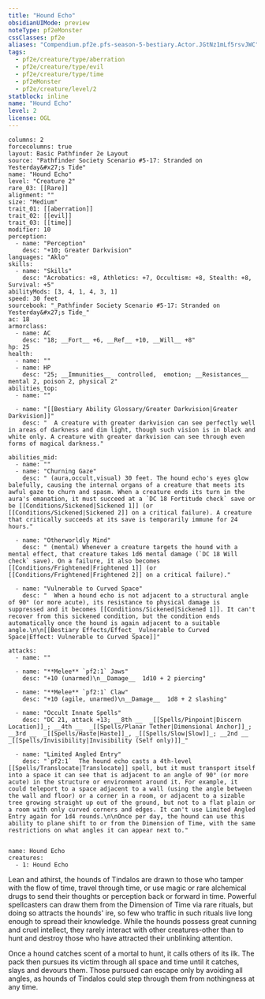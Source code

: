 ```yaml
---
title: "Hound Echo"
obsidianUIMode: preview
noteType: pf2eMonster
cssClasses: pf2e
aliases: "Compendium.pf2e.pfs-season-5-bestiary.Actor.JGtNz1mLf5rsvJWC" 
tags:
  - pf2e/creature/type/aberration
  - pf2e/creature/type/evil
  - pf2e/creature/type/time
  - pf2eMonster
  - pf2e/creature/level/2
statblock: inline
name: "Hound Echo"
level: 2
license: OGL
---
```


```statblock
columns: 2
forcecolumns: true
layout: Basic Pathfinder 2e Layout
source: "Pathfinder Society Scenario #5-17: Stranded on Yesterday&#x27;s Tide"
name: "Hound Echo"
level: "Creature 2"
rare_03: [[Rare]]
alignment: ""
size: "Medium"
trait_01: [[aberration]]
trait_02: [[evil]]
trait_03: [[time]]
modifier: 10
perception:
  - name: "Perception"
    desc: "+10; Greater Darkvision"
languages: "Aklo"
skills:
  - name: "Skills"
    desc: "Acrobatics: +8, Athletics: +7, Occultism: +8, Stealth: +8, Survival: +5"
abilityMods: [3, 4, 1, 4, 3, 1]
speed: 30 feet
sourcebook: "_Pathfinder Society Scenario #5-17: Stranded on Yesterday&#x27;s Tide_"
ac: 18
armorclass:
  - name: AC
    desc: "18; __Fort__ +6, __Ref__ +10, __Will__ +8"
hp: 25
health:
  - name: ""
  - name: HP
    desc: "25; __Immunities__  controlled,  emotion; __Resistances__ mental 2, poison 2, physical 2"
abilities_top:
  - name: ""

  - name: "[[Bestiary Ability Glossary/Greater Darkvision|Greater Darkvision]]"
    desc: "  A creature with greater darkvision can see perfectly well in areas of darkness and dim light, though such vision is in black and white only. A creature with greater darkvision can see through even forms of magical darkness."

abilities_mid:
  - name: ""
  - name: "Churning Gaze"
    desc: " (aura,occult,visual) 30 feet. The hound echo's eyes glow balefully, causing the internal organs of a creature that meets its awful gaze to churn and spasm. When a creature ends its turn in the aura's emanation, it must succeed at a `DC 18 Fortitude check` save or be [[Conditions/Sickened|Sickened 1]] (or [[Conditions/Sickened|Sickened 2]] on a critical failure). A creature that critically succeeds at its save is temporarily immune for 24 hours."

  - name: "Otherworldly Mind"
    desc: " (mental) Whenever a creature targets the hound with a mental effect, that creature takes 1d6 mental damage (`DC 18 Will check` save). On a failure, it also becomes [[Conditions/Frightened|Frightened 1]] (or [[Conditions/Frightened|Frightened 2]] on a critical failure)."

  - name: "Vulnerable to Curved Space"
    desc: "  When a hound echo is not adjacent to a structural angle of 90° (or more acute), its resistance to physical damage is suppressed and it becomes [[Conditions/Sickened|Sickened 1]]. It can't recover from this sickened condition, but the condition ends automatically once the hound is again adjacent to a suitable angle.\n\n[[Bestiary Effects/Effect_ Vulnerable to Curved Space|Effect: Vulnerable to Curved Space]]"

attacks:
  - name: ""

  - name: "**Melee** `pf2:1` Jaws"
    desc: "+10 (unarmed)\n__Damage__  1d10 + 2 piercing"

  - name: "**Melee** `pf2:1` Claw"
    desc: "+10 (agile, unarmed)\n__Damage__  1d8 + 2 slashing"

  - name: "Occult Innate Spells"
    desc: "DC 21, attack +13; __8th __  _[[Spells/Pinpoint|Discern Location]]_; __4th __  _[[Spells/Planar Tether|Dimensional Anchor]]_; __3rd __  _[[Spells/Haste|Haste]]_, _[[Spells/Slow|Slow]]_; __2nd __  _[[Spells/Invisibility|Invisibility (Self only)]]_"

  - name: "Limited Angled Entry"
    desc: "`pf2:1`  The hound echo casts a 4th-level [[Spells/Translocate|Translocate]] spell, but it must transport itself into a space it can see that is adjacent to an angle of 90° (or more acute) in the structure or environment around it. For example, it could teleport to a space adjacent to a wall (using the angle between the wall and floor) or a corner in a room, or adjacent to a sizable tree growing straight up out of the ground, but not to a flat plain or a room with only curved corners and edges. It can't use Limited Angled Entry again for 1d4 rounds.\n\nOnce per day, the hound can use this ability to plane shift to or from the Dimension of Time, with the same restrictions on what angles it can appear next to."
 
```

```encounter-table
name: Hound Echo
creatures:
  - 1: Hound Echo
```



Lean and athirst, the hounds of Tindalos are drawn to those who tamper with the flow of time, travel through time, or use magic or rare alchemical drugs to send their thoughts or perception back or forward in time. Powerful spellcasters can draw them from the Dimension of Time via rare rituals, but doing so attracts the hounds' ire, so few who traffic in such rituals live long enough to spread their knowledge. While the hounds possess great cunning and cruel intellect, they rarely interact with other creatures-other than to hunt and destroy those who have attracted their unblinking attention.

Once a hound catches scent of a mortal to hunt, it calls others of its ilk. The pack then pursues its victim through all space and time until it catches, slays and devours them. Those pursued can escape only by avoiding all angles, as hounds of Tindalos could step through them from nothingness at any time.
